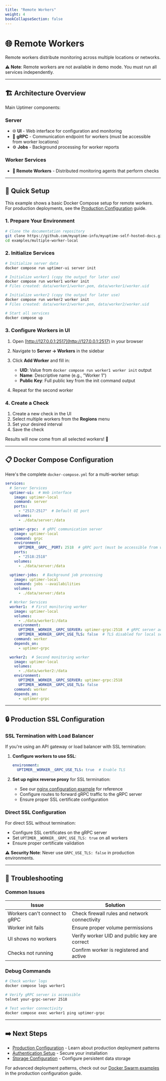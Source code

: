 ```yaml
---
title: "Remote Workers"
weight: 4
bookCollapseSection: false
---
```


# 🌐 Remote Workers

Remote workers distribute monitoring across multiple locations or networks. 

⚠️ **Note**: Remote workers are not available in demo mode. You must run all services independently.

---

## 🏗️ Architecture Overview

Main Uptimer components:

### Server
- 🌐 **UI** - Web interface for configuration and monitoring
- 🔌 **gRPC** - Communication endpoint for workers (must be accessible from worker locations)
- ⚙️ **Jobs** - Background processing for worker reports

### Worker Services
- **🤖 Remote Workers** - Distributed monitoring agents that perform checks

---

## 🚀 Quick Setup

This example shows a basic Docker Compose setup for remote workers. For production deployments, see the [Production Configuration](/configuration/production/) guide.

### 1. Prepare Your Environment

```bash
# Clone the documentation repository
git clone https://github.com/myuptime-info/myuptime-self-hosted-docs.git
cd examples/multiple-worker-local
```

### 2. Initialize Services

```bash
# Initialize server data
docker compose run uptimer-ui server init

# Initialize worker1 (copy the output for later use)
docker compose run worker1 worker init
# Files created: data/worker1/worker.pem, data/worker1/worker.uid

# Initialize worker2 (copy the output for later use)  
docker compose run worker2 worker init
# Files created: data/worker2/worker.pem, data/worker2/worker.uid

# Start all services
docker compose up
```

### 3. Configure Workers in UI

1. Open [http://127.0.0.1:2517](http://127.0.0.1:2517) in your browser
2. Navigate to **Server → Workers** in the sidebar
3. Click **Add Worker** and fill in:
   - **UID**: Value from `docker compose run worker1 worker init` output
   - **Name**: Descriptive name (e.g., "Worker 1")
   - **Public Key**: Full public key from the init command output

4. Repeat for the second worker

### 4. Create a Check

1. Create a new check in the UI
2. Select multiple workers from the **Regions** menu
3. Set your desired interval
4. Save the check

Results will now come from all selected workers! 🎉

---

## 📋 Docker Compose Configuration

Here's the complete `docker-compose.yml` for a multi-worker setup:

```yaml
services:
  # Server Services
  uptimer-ui:  # Web interface
    image: uptimer-local
    command: server
    ports:
      - "2517:2517"  # Default UI port
    volumes:
      - ./data/server:/data

  uptimer-grpc:  # gRPC communication server
    image: uptimer-local
    command: grpc
    environment:
      UPTIMER__GRPC__PORT: 2518  # gRPC port (must be accessible from workers)
    ports:
      - "2518:2518"
    volumes:
      - ./data/server:/data

  uptimer-jobs:  # Background job processing
    image: uptimer-local
    command: jobs --availabilities
    volumes:
      - ./data/server:/data

  # Worker Services
  worker1:  # First monitoring worker
    image: uptimer-local
    volumes:
      - ./data/worker1:/data
    environment:
      UPTIMER__WORKER__GRPC_SERVER: uptimer-grpc:2518  # gRPC server address
      UPTIMER__WORKER__GRPC_USE_TLS: false  # TLS disabled for local setup
    command: worker
    depends_on:
      - uptimer-grpc

  worker2:  # Second monitoring worker
    image: uptimer-local
    volumes:
      - ./data/worker2:/data
    environment:
      UPTIMER__WORKER__GRPC_SERVER: uptimer-grpc:2518
      UPTIMER__WORKER__GRPC_USE_TLS: false
    command: worker
    depends_on:
      - uptimer-grpc
```

---

## 🔒 Production SSL Configuration

### SSL Termination with Load Balancer

If you're using an API gateway or load balancer with SSL termination:

1. **Configure workers to use SSL**:
   ```yaml
   environment:
     UPTIMER__WORKER__GRPC_USE_TLS: true  # Enable TLS
   ```

2. **Set up nginx reverse proxy** for SSL termination:
   - See our [nginx configuration example](https://github.com/myuptime-info/myuptime-self-hosted-docs/blob/main/examples/dev-http-auth/nginx.conf) for reference
   - Configure routes to forward gRPC traffic to the gRPC server
   - Ensure proper SSL certificate configuration

### Direct SSL Configuration

For direct SSL without termination:
- Configure SSL certificates on the gRPC server
- Set `UPTIMER__WORKER__GRPC_USE_TLS: true` on all workers
- Ensure proper certificate validation

⚠️ **Security Note**: Never use `GRPC_USE_TLS: false` in production environments.

---

## 🔧 Troubleshooting

### Common Issues

| Issue | Solution |
|-------|----------|
| Workers can't connect to gRPC | Check firewall rules and network connectivity |
| Worker init fails | Ensure proper volume permissions |
| UI shows no workers | Verify worker UID and public key are correct |
| Checks not running | Confirm worker is registered and active |

### Debug Commands

```bash
# Check worker logs
docker compose logs worker1

# Verify gRPC server is accessible
telnet your-grpc-server 2518

# Test worker connectivity
docker compose exec worker1 ping uptimer-grpc
```

---

## ➡️ Next Steps

- [Production Configuration](/configuration/production/) - Learn about production deployment patterns
- [Authentication Setup](/configuration/authentication/) - Secure your installation
- [Storage Configuration](/configuration/storage/) - Configure persistent data storage

For advanced deployment patterns, check out our [Docker Swarm examples](/configuration/production/) in the production configuration guide. 